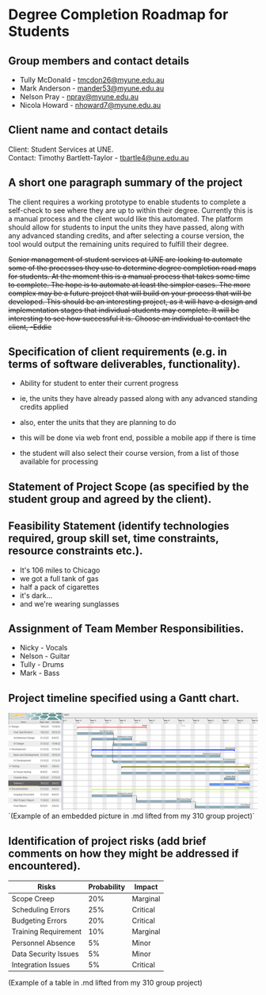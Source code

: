 # Degree Completion Roadmap for Students

## Group members and contact details

* Tully McDonald - tmcdon26@myune.edu.au
* Mark Anderson - mander53@myune.edu.au
* Nelson Pray - npray@myune.edu.au
* Nicola Howard - nhoward7@myune.edu.au

## Client name and contact details

Client: Student Services at UNE.  
Contact: Timothy Bartlett-Taylor - tbartle4@une.edu.au  

## A short one paragraph summary of the project

The client requires a working prototype to enable students to complete a self-check to see where they are up to within their degree.
Currently this is a manual process and the client would like this automated. The platform should allow for students to input the units 
they have passed, along with any advanced standing credits, and after selecting a course version, the tool would output the remaining
units required to fulfill their degree. 

~~Senior management of student services at UNE are looking to automate some of the processes 
they use to determine degree completion road maps for students. At the moment this is a 
manual process that takes some time to complete. The hope is to automate at least the 
simpler cases. The more complex may be a future project that will build on your process 
that will be developed. 
This should be an interesting project, as it will have a design and implementation stages 
that individual students may complete. It will be interesting to see how successful it is.
Choose an individual to contact the client, -Eddie~~

## Specification of client requirements (e.g. in terms of software deliverables, functionality).
- Ability for student to enter their current progress
- ie, the units they have already passed along with any advanced standing credits applied
- also, enter the units that they are planning to do
- this will be done via  web front end, possible a mobile app if there is time

- the student will also select their course version, from a list of those available for processing




## Statement of Project Scope (as specified by the student group and agreed by the client). 

## Feasibility Statement (identify technologies required, group skill set, time constraints, resource constraints etc.). 

* It's 106 miles to Chicago
* we got a full tank of gas
* half a pack of cigarettes
* it's dark... 
* and we're wearing sunglasses

## Assignment of Team Member Responsibilities. 

* Nicky - Vocals
* Nelson - Guitar
* Tully - Drums
* Mark  - Bass

## Project timeline specified using a Gantt chart. 

<img src="Gantt.png" alt="Gantt Chat" width="1000"/>
`(Example of an embedded picture in .md lifted from my 310 group project)`

## Identification of project risks (add brief comments on how they might be addressed if encountered). 

| Risks                 | Probability | Impact   |
|-----------------------|-------------|----------|
| Scope Creep           | 20%         | Marginal |
| Scheduling  Errors    | 25%         | Critical |
| Budgeting Errors      | 20%         | Critical |
| Training Requirement  | 10%         | Marginal |
| Personnel Absence     | 5%          | Minor    |
| Data Security Issues  | 5%          | Minor    |
| Integration Issues    | 5%          | Critical |

(Example of a table in .md lifted from my 310 group project)
